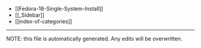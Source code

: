 * [[Fedora-18-Single-System-Install]]
* [[_Sidebar]]
* [[index-of-categories]]

*****
NOTE: this file is automatically generated. Any edits will be overwritten.
